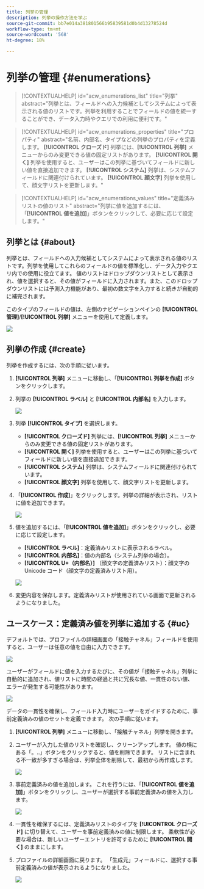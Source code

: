 ```yaml
---
title: 列挙の管理
description: 列挙の操作方法を学ぶ
source-git-commit: bb7e014a381801566b95839581d0b4d13278524d
workflow-type: tm+mt
source-wordcount: '568'
ht-degree: 18%

---
```


# 列挙の管理 {#enumerations}

>[!CONTEXTUALHELP]
>id="acw_enumerations_list"
>title="列挙"
>abstract="列挙とは、フィールドへの入力候補としてシステムによって表示される値のリストです。列挙を利用することでフィールドの値を統一することができ、データ入力時やクエリでの利用に便利です。"

>[!CONTEXTUALHELP]
>id="acw_enumerations_properties"
>title="プロパティ"
>abstract="名前、内部名、タイプなどの列挙のプロパティを定義します。 **[!UICONTROL クローズド]** 列挙には、**[!UICONTROL 列挙]** メニューからのみ変更できる値の固定リストがあります。 **[!UICONTROL 開く]** 列挙を使用すると、ユーザーはこの列挙に基づいてフィールドに新しい値を直接追加できます。 **[!UICONTROL システム]** 列挙は、システムフィールドに関連付けられています。 **[!UICONTROL 顔文字]** 列挙を使用して、顔文字リストを更新します。"

>[!CONTEXTUALHELP]
>id="acw_enumerations_values"
>title="定義済みリストの値のリスト"
>abstract="列挙に値を追加するには、「**[!UICONTROL 値を追加]**」ボタンをクリックして、必要に応じて設定します。"

## 列挙とは {#about}

列挙とは、フィールドへの入力候補としてシステムによって表示される値のリストです。列挙を使用してこれらのフィールドの値を標準化し、データ入力やクエリ内での使用に役立てます。 値のリストはドロップダウンリストとして表示され、値を選択すると、その値がフィールドに入力されます。また、このドロップダウンリストには予測入力機能があり、最初の数文字を入力すると続きが自動的に補完されます。

このタイプのフィールドの値は、左側のナビゲーションペインの **[!UICONTROL 管理]**/**[!UICONTROL 列挙]** メニューを使用して定義します。

![](assets/enumeration-list.png)

## 列挙の作成 {#create}

列挙を作成するには、次の手順に従います。

1. **[!UICONTROL 列挙]** メニューに移動し、「**[!UICONTROL 列挙を作成]** ボタンをクリックします。

1. 列挙の **[!UICONTROL ラベル]** と **[!UICONTROL 内部名]** を入力します。

   ![](assets/enumeration-create.png)

1. 列挙 **[!UICONTROL タイプ]** を選択します。

   * **[!UICONTROL クローズド]** 列挙には、**[!UICONTROL 列挙]** メニューからのみ変更できる値の固定リストがあります。
   * **[!UICONTROL 開く]** 列挙を使用すると、ユーザーはこの列挙に基づいてフィールドに新しい値を直接追加できます。
   * **[!UICONTROL システム]** 列挙は、システムフィールドに関連付けられています。
   * **[!UICONTROL 顔文字]** 列挙を使用して、顔文字リストを更新します。

1. 「**[!UICONTROL 作成]**」をクリックします。列挙の詳細が表示され、リストに値を追加できます。

   ![](assets/enumeration-details.png)

1. 値を追加するには、「**[!UICONTROL 値を追加]**」ボタンをクリックし、必要に応じて設定します。

   * **[!UICONTROL ラベル]**：定義済みリストに表示されるラベル。
   * **[!UICONTROL 内部名]**：値の内部名（システム列挙の場合）。
   * **[!UICONTROL U+（内部名）]** （顔文字の定義済みリスト）：顔文字の Unicode コード（顔文字の定義済みリスト用）。

   ![](assets/enumeration-emoticon.png)

1. 変更内容を保存します。定義済みリストが使用されている画面で更新されるようになりました。

## ユースケース：定義済み値を列挙に追加する {#uc}

デフォルトでは、プロファイルの詳細画面の「接触チャネル」フィールドを使用すると、ユーザーは任意の値を自由に入力できます。

![](assets/enumeration-uc-profile.png)

ユーザーがフィールドに値を入力するたびに、その値が「接触チャネル」列挙に自動的に追加され、値リストに時間の経過と共に冗長な値、一貫性のない値、エラーが発生する可能性があります。

![](assets/enumeration-uc-choice.png)

データの一貫性を確保し、フィールド入力時にユーザーをガイドするために、事前定義済みの値のセットを定義できます。 次の手順に従います。

1. **[!UICONTROL 列挙]** メニューに移動し、「接触チャネル」列挙を開きます。

2. ユーザーが入力した値のリストを確認し、クリーンアップします。 値の横にある「。..」ボタンをクリックすると、値を削除できます。 リストに含まれる不一致が多すぎる場合は、列挙全体を削除して、最初から再作成します。

   ![](assets/enumeration-uc-clean.png)

3. 事前定義済みの値を追加します。 これを行うには、「**[!UICONTROL 値を追加]**」ボタンをクリックし、ユーザーが選択する事前定義済みの値を入力します。

   ![](assets/enumeration-uc-create.png)

4. 一貫性を確保するには、定義済みリストのタイプを **[!UICONTROL クローズド]** に切り替えて、ユーザーを事前定義済みの値に制限します。
柔軟性が必要な場合は、新しいユーザーエントリを許可するために **[!UICONTROL 開く]** のままにします。

5. プロファイルの詳細画面に戻ります。 「生成元」フィールドに、選択する事前定義済みの値が表示されるようになりました。

   ![](assets/enumeration-uc-populated.png)
